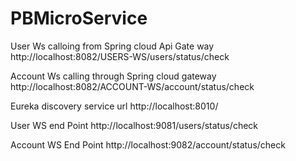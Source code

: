 # PBMicroService
User Ws calloing from  Spring cloud Api Gate way
http://localhost:8082/USERS-WS/users/status/check

Account Ws calling through Spring cloud gateway
http://localhost:8082/ACCOUNT-WS/account/status/check

Eureka discovery service url
http://localhost:8010/



User WS end Point
http://localhost:9081/users/status/check

Account WS End Point
http://localhost:9082/account/status/check





